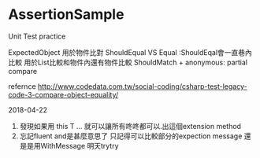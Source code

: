 # AssertionSample
Unit Test practice

ExpectedObject 用於物件比對
ShouldEqual VS Equal :ShouldEqal會一直巷內比較 用於List比較和物件內還有物件比較
ShouldMatch + anonymous: partial compare

refernce 
http://www.codedata.com.tw/social-coding/csharp-test-legacy-code-3-compare-object-equality/


2018-04-22
1. 發現如果用 this T ... 就可以讓所有咚咚都可以.出這個extension method
2. 忘記fluent and是甚麼意思了 只記得可以比較部分的expection message 還是是用WithMessage 明天trytry
